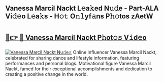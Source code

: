 ## Vanessa Marcil Nackt L𝚎a𝚔ed N𝚞𝚍e - Part-ALA Vi𝚍𝚎o L𝚎a𝚔s - H𝚘𝚝 O𝚗𝚕yf𝚊ns P𝚑𝚘tos zAetW

# <h2><a href="http://kf2mbio.oniu.top/?m=Vanessa+Marcil+Nackt">🔗👉 🔴 Vanessa Marcil Nackt P𝚑ot𝚘𝚜 V𝚒d𝚎o</a></h2>

[![Vanessa Marcil Nackt Nu𝚍e𝚜](https://i.imgur.com/0qMVB7G.gif)](http://kf2mbio.oniu.top/?m=Vanessa+Marcil+Nackt)
Online influencer Vanessa Marcil Nackt, celebrated for sharing dance and lifestyle information, featuring performances and personal blogs. Motivational figure Vanessa Marcil Nackt, famed for their exceptional accomplishments and dedication to creating a positive change in the world.  
